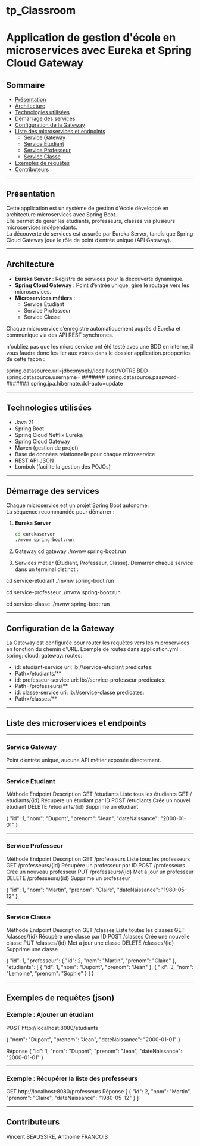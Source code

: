 ﻿# tp_Classroom

# Application de gestion d'école en microservices avec Eureka et Spring Cloud Gateway

## Sommaire
- [Présentation](#présentation)
- [Architecture](#architecture)
- [Technologies utilisées](#technologies-utilisées)
- [Démarrage des services](#démarrage-des-services)
- [Configuration de la Gateway](#configuration-de-la-gateway)
- [Liste des microservices et endpoints](#liste-des-microservices-et-endpoints)
    - [Service Gateway](#service-gateway)
    - [Service Étudiant](#service-étudiant)
    - [Service Professeur](#service-professeur)
    - [Service Classe](#service-classe)
- [Exemples de requêtes](#exemples-de-requêtes)
- [Contributeurs](#contributeurs)


---

## Présentation

Cette application est un système de gestion d'école développé en architecture microservices avec Spring Boot.  
Elle permet de gérer les étudiants, professeurs, classes via plusieurs microservices indépendants.  
La découverte de services est assurée par Eureka Server, tandis que Spring Cloud Gateway joue le rôle de point d’entrée unique (API Gateway).

---

## Architecture

- **Eureka Server** : Registre de services pour la découverte dynamique.
- **Spring Cloud Gateway** : Point d’entrée unique, gère le routage vers les microservices.
- **Microservices métiers** :
    - Service Étudiant
    - Service Professeur
    - Service Classe

Chaque microservice s’enregistre automatiquement auprès d’Eureka et communique via des API REST synchrones.

n'oubliez pas que les micro service ont été testé avec une BDD en interne, il vous faudra donc les lier aux votres dans le dossier application.propperties de cette facon :


spring.datasource.url=jdbc:mysql://localhost/VOTRE BDD
spring.datasource.username= #######
spring.datasource.password= #######
spring.jpa.hibernate.ddl-auto=update


---

## Technologies utilisées

- Java 21
- Spring Boot
- Spring Cloud Netflix Eureka
- Spring Cloud Gateway
- Maven (gestion de projet)
- Base de données relationnelle pour chaque microservice
- REST API JSON
- Lombok (facilite la gestion des POJOs)

---

## Démarrage des services

Chaque microservice est un projet Spring Boot autonome.  
La séquence recommandée pour démarrer :

1. **Eureka Server**
   ```bash
   cd eurekaserver
   ./mvnw spring-boot:run

2. Gateway
   cd gateway
   ./mvnw spring-boot:run

3. Services métier (Étudiant, Professeur, Classe).
   Démarrer chaque service dans un terminal distinct :

cd service-etudiant
./mvnw spring-boot:run

cd service-professeur
./mvnw spring-boot:run

cd service-classe
./mvnw spring-boot:run


---

## Configuration de la Gateway
La Gateway est configurée pour router les requêtes vers les microservices en fonction du chemin d’URL.
Exemple de routes dans application.yml :
spring:
cloud:
gateway:
routes:
- id: etudiant-service
uri: lb://service-etudiant
predicates:
- Path=/etudiants/**
- id: professeur-service
uri: lb://service-professeur
predicates:
- Path=/professeurs/**
- id: classe-service
uri: lb://service-classe
predicates:
- Path=/classes/**


---

## Liste des microservices et endpoints

---

### Service Gateway

Point d’entrée unique, aucune API métier exposée directement.

---

### Service Etudiant

Méthode
Endpoint
Description
GET
/étudiants
Liste tous les étudiants
GET
/étudiants/{id}
Récupère un étudiant par ID
POST
/etudiants
Crée un nouvel étudiant
DELETE
/etudiants/{id}
Supprime un étudiant

{
"id": 1,
"nom": "Dupont",
"prenom": "Jean",
"dateNaissance": "2000-01-01"
}

---

### Service Professeur

Méthode
Endpoint
Description
GET
/professeurs
Liste tous les professeurs
GET
/professeurs/{id}
Récupère un professeur par ID
POST
/professeurs
Crée un nouveau professeur
PUT
/professeurs/{id}
Met à jour un professeur
DELETE
/professeurs/{id}
Supprime un professeur

{
"id": 1,
"nom": "Martin",
"prenom": "Claire",
"dateNaissance": "1980-05-12"
}


---

### Service Classe

Méthode
Endpoint
Description
GET
/classes
Liste toutes les classes
GET
/classes/{id}
Récupère une classe par ID
POST
/classes
Crée une nouvelle classe
PUT
/classes/{id}
Met à jour une classe
DELETE
/classes/{id}
Supprime une classe


{
"id": 1,
"professeur": {
"id": 2,
"nom": "Martin",
"prenom": "Claire"
},
"etudiants": [
{
"id": 1,
"nom": "Dupont",
"prenom": "Jean"
},
{
"id": 3,
"nom": "Lemoine",
"prenom": "Sophie"
}
]
}


---

Exemples de requêtes (json)
---

### Exemple : Ajouter un étudiant


POST http://localhost:8080/etudiants

{
"nom": "Dupont",
"prenom": "Jean",
"dateNaissance": "2000-01-01"
}

Réponse
{
"id": 1,
"nom": "Dupont",
"prenom": "Jean",
"dateNaissance": "2000-01-01"
}

---

### Exemple : Récupérer la liste des professeurs

GET http://localhost:8080/professeurs
Réponse
[
{
"id": 2,
"nom": "Martin",
"prenom": "Claire",
"dateNaissance": "1980-05-12"
}
]

---

## Contributeurs

Vincent BEAUSSIRE, 
Anthoine FRANCOIS


